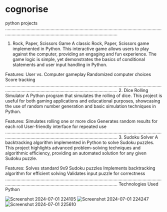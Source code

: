 # cognorise
python projects
.....................................................................................................................................................................................................................
1. Rock, Paper, Scissors Game
A classic Rock, Paper, Scissors game implemented in Python. This interactive game allows users to play against the computer, providing an engaging and fun experience. The game logic is simple, yet demonstrates the basics of conditional statements and user input handling in Python.

Features:
User vs. Computer gameplay
Randomized computer choices
Score tracking
.....................................................................................................................................................................................................................
2. Dice Rolling Simulator
A Python program that simulates the rolling of dice. This project is useful for both gaming applications and educational purposes, showcasing the use of random number generation and basic simulation techniques in Python.

Features:
Simulates rolling one or more dice
Generates random results for each roll
User-friendly interface for repeated use
.....................................................................................................................................................................................................................
3. Sudoku Solver
A backtracking algorithm implemented in Python to solve Sudoku puzzles. This project highlights advanced problem-solving techniques and algorithmic efficiency, providing an automated solution for any given Sudoku puzzle.

Features:
Solves standard 9x9 Sudoku puzzles
Implements backtracking algorithm for efficient solving
Validates input puzzle for correctness
.....................................................................................................................................................................................................................
Technologies Used
Python

![Screenshot 2024-07-01 224105](https://github.com/saikiran3656/cognorise/assets/128991080/83a6cdf2-ea59-4fe3-af67-cdcfbcd44c23)
![Screenshot 2024-07-01 224247](https://github.com/saikiran3656/cognorise/assets/128991080/1ff6c39d-bb19-4274-af1c-bbe651d009df)
![Screenshot 2024-07-01 225610](https://github.com/saikiran3656/cognorise/assets/128991080/181b11fd-9f06-4400-8d1e-791f4af5587f)



